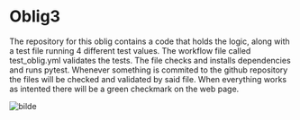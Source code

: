 # Oblig3
The repository for this oblig contains a code that holds the logic, along with a test file running 4 different test values. The workflow file called test_oblig.yml validates the tests. The file checks and installs dependencies and runs pytest. Whenever something is commited to the github repository the files will be checked and validated by said file. When everything works as intented there will be a green checkmark on the web page.

![bilde](https://user-images.githubusercontent.com/111963917/198386559-1eb3c5f6-33a5-4cbe-a10c-311ccddc0721.png)

